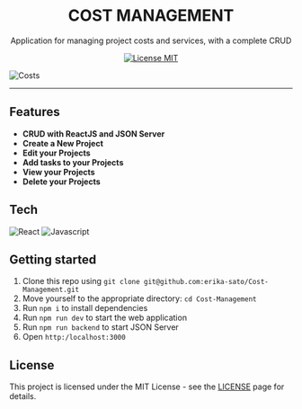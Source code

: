 <h1 align="center">
COST MANAGEMENT
</h1>

<p align="center">Application for managing project costs and services, with a complete CRUD</p>

<p align="center">
  <a href="https://opensource.org/licenses/MIT">
    <img src="https://img.shields.io/badge/License-MIT-blue.svg" alt="License MIT">
  </a>
</p>

 ![Costs](https://user-images.githubusercontent.com/100327745/165404034-a89356af-bb33-4a83-8cd8-5bffa0af1654.gif)

<hr />

## Features

- **CRUD with ReactJS and JSON Server**
- **Create a New Project**
- **Edit your Projects**
- **Add tasks to your Projects**
- **View your Projects**
- **Delete your Projects** 

## Tech

  ![React](https://img.shields.io/badge/-React-333333?style=flat&logo=react)
  ![Javascript](https://img.shields.io/badge/-Javascript-333333?style=flat&logo=Javascript)
  
  

## Getting started

1. Clone this repo using `git clone git@github.com:erika-sato/Cost-Management.git`
2. Move yourself to the appropriate directory: `cd Cost-Management`<br />
3. Run `npm i` to install dependencies
4. Run `npm run dev` to start the web application
5. Run `npm run backend` to start JSON Server
5. Open `http:/localhost:3000`


## License

This project is licensed under the MIT License - see the [LICENSE](https://opensource.org/licenses/MIT) page for details.

